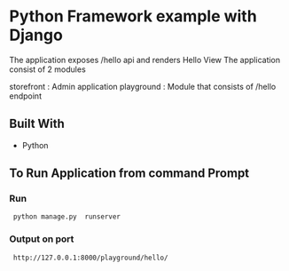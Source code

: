 

# Python Framework example with Django 

The application exposes /hello api and renders Hello View
The application consist of 2 modules

storefront : Admin application
playground : Module that consists of /hello endpoint

## Built With
* Python

## To Run Application from command Prompt

### Run
```
 python manage.py  runserver
```

### Output on port
```
 http://127.0.0.1:8000/playground/hello/
```
